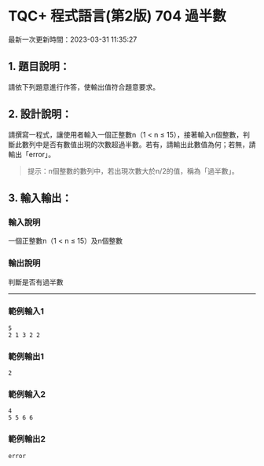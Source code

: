 # TQC+ 程式語言(第2版) 704 過半數
最新一次更新時間：2023-03-31 11:35:27

## 1. 題目說明：
請依下列題意進行作答，使輸出值符合題意要求。

## 2. 設計說明：
請撰寫一程式，讓使用者輸入一個正整數n（1 < n ≤ 15），接著輸入n個整數，判斷此數列中是否有數值出現的次數超過半數。若有，請輸出此數值為何；若無，請輸出「error」。

> 提示：n個整數的數列中，若出現次數大於n/2的值，稱為「過半數」。

## 3. 輸入輸出：
### 輸入說明
一個正整數n（1 < n ≤ 15）及n個整數

### 輸出說明
判斷是否有過半數

---

### 範例輸入1
```
5
2 1 3 2 2
```
### 範例輸出1
```
2
```
### 範例輸入2
```
4
5 5 6 6
```
### 範例輸出2
```
error
```